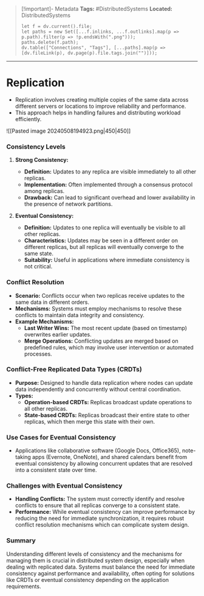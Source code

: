 > [!important]- Metadata
> **Tags:** #DistributedSystems 
> **Located:** DistributedSystems
> ```dataviewjs
> let f = dv.current().file;
> let paths = new Set([...f.inlinks, ...f.outlinks].map(p => p.path).filter(p => !p.endsWith(".png")));
> paths.delete(f.path);
> dv.table(["Connections", "Tags"], [...paths].map(p => [dv.fileLink(p), dv.page(p).file.tags.join("")]));
> ```

___
# Replication
- Replication involves creating multiple copies of the same data across different servers or locations to improve reliability and performance.
- This approach helps in handling failures and distributing workload efficiently.


![[Pasted image 20240508194923.png|450|450]]


### Consistency Levels

1. **Strong Consistency:**
    
    - **Definition:** Updates to any replica are visible immediately to all other replicas.
    - **Implementation:** Often implemented through a consensus protocol among replicas.
    - **Drawback:** Can lead to significant overhead and lower availability in the presence of network partitions.
2. **Eventual Consistency:**
    
    - **Definition:** Updates to one replica will eventually be visible to all other replicas.
    - **Characteristics:** Updates may be seen in a different order on different replicas, but all replicas will eventually converge to the same state.
    - **Suitability:** Useful in applications where immediate consistency is not critical.

### Conflict Resolution

- **Scenario:** Conflicts occur when two replicas receive updates to the same data in different orders.
- **Mechanisms:** Systems must employ mechanisms to resolve these conflicts to maintain data integrity and consistency.
- **Example Mechanisms:**
    - **Last Writer Wins:** The most recent update (based on timestamp) overwrites earlier updates.
    - **Merge Operations:** Conflicting updates are merged based on predefined rules, which may involve user intervention or automated processes.

### Conflict-Free Replicated Data Types (CRDTs)

- **Purpose:** Designed to handle data replication where nodes can update data independently and concurrently without central coordination.
- **Types:**
    - **Operation-based CRDTs:** Replicas broadcast update operations to all other replicas.
    - **State-based CRDTs:** Replicas broadcast their entire state to other replicas, which then merge this state with their own.

### Use Cases for Eventual Consistency

- Applications like collaborative software (Google Docs, Office365), note-taking apps (Evernote, OneNote), and shared calendars benefit from eventual consistency by allowing concurrent updates that are resolved into a consistent state over time.

### Challenges with Eventual Consistency

- **Handling Conflicts:** The system must correctly identify and resolve conflicts to ensure that all replicas converge to a consistent state.
- **Performance:** While eventual consistency can improve performance by reducing the need for immediate synchronization, it requires robust conflict resolution mechanisms which can complicate system design.

### Summary

Understanding different levels of consistency and the mechanisms for managing them is crucial in distributed system design, especially when dealing with replicated data. Systems must balance the need for immediate consistency against performance and availability, often opting for solutions like CRDTs or eventual consistency depending on the application requirements.